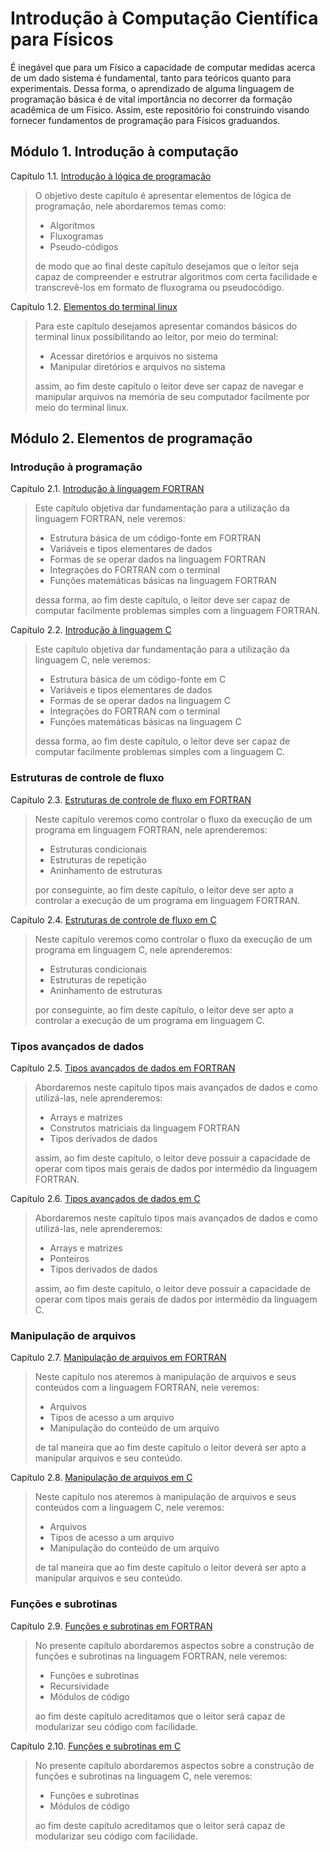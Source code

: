#   Introdução à Computação Científica para Físicos

É inegável que para um Físico a capacidade de computar medidas acerca de um dado sistema é fundamental, tanto para teóricos quanto para experimentais. Dessa forma, o aprendizado de alguma linguagem de programação básica é de vital importância no decorrer da formação acadêmica de um Físico. Assim, este repositório foi construindo visando fornecer fundamentos de programação para Físicos graduandos.

##  Módulo 1. Introdução à computação

Capítulo 1.1. [Introdução à lógica de programação](./1/1/main.md)

> O objetivo deste capítulo é apresentar elementos de lógica de programação, nele abordaremos temas como:
> 
> - Algorítmos
> - Fluxogramas
> - Pseudo-códigos
> 
> de modo que ao final deste capítulo desejamos que o leitor seja capaz de compreender e estrutrar algoritmos com certa facilidade e transcrevê-los em formato de fluxograma ou pseudocódigo.

Capítulo 1.2. [Elementos do terminal linux](./1/2/main.md)

> Para este capítulo desejamos apresentar comandos básicos do terminal linux possibilitando ao leitor, por meio do terminal:
> 
> - Acessar diretórios e arquivos no sistema
> - Manipular diretórios e arquivos no sistema
> 
> assim, ao fim deste capítulo o leitor deve ser capaz de navegar e manipular arquivos na memória de seu computador facilmente por meio do terminal linux.
## Módulo 2. Elementos de programação

### Introdução à programação

Capítulo 2.1. [Introdução à linguagem FORTRAN](./FORTRAN/1/main.md)

> Este capítulo objetiva dar fundamentação para a utilização da linguagem FORTRAN, nele veremos:
> 
> - Estrutura básica de um código-fonte em FORTRAN
> - Variáveis e tipos elementares de dados
> - Formas de se operar dados na linguagem FORTRAN
> - Integrações do FORTRAN com o terminal
> - Funções matemáticas básicas na linguagem FORTRAN
>
> dessa forma, ao fim deste capítulo, o leitor deve ser capaz de computar facilmente problemas simples com a linguagem FORTRAN.

Capítulo 2.2. [Introdução à linguagem C](./C/1/main.md)

> Este capítulo objetiva dar fundamentação para a utilização da linguagem C, nele veremos:
> 
> - Estrutura básica de um código-fonte em C
> - Variáveis e tipos elementares de dados
> - Formas de se operar dados na linguagem C
> - Integrações do FORTRAN com o terminal
> - Funções matemáticas básicas na linguagem C
>
> dessa forma, ao fim deste capítulo, o leitor deve ser capaz de computar facilmente problemas simples com a linguagem C.

### Estruturas de controle de fluxo

Capítulo 2.3. [Estruturas de controle de fluxo em FORTRAN](./FORTRAN/2/main.md)

> Neste capítulo veremos como controlar o fluxo da execução de um programa em linguagem FORTRAN, nele aprenderemos:
>
> - Estruturas condicionais
> - Estruturas de repetição
> - Aninhamento de estruturas
>
> por conseguinte, ao fim deste capítulo, o leitor deve ser apto a controlar a execução de um programa em linguagem FORTRAN.

Capítulo 2.4. [Estruturas de controle de fluxo em C](./C/2/main.md)

> Neste capítulo veremos como controlar o fluxo da execução de um programa em linguagem C, nele aprenderemos:
>
> - Estruturas condicionais
> - Estruturas de repetição
> - Aninhamento de estruturas
>
> por conseguinte, ao fim deste capítulo, o leitor deve ser apto a controlar a execução de um programa em linguagem C.

### Tipos avançados de dados

Capítulo 2.5. [Tipos avançados de dados em FORTRAN](./FORTRAN/3/main.md)

> Abordaremos neste capítulo tipos mais avançados de dados e como utilizá-las, nele aprenderemos:
>
> - Arrays e matrizes
> - Construtos matriciais da linguagem FORTRAN
> - Tipos derivados de dados
>
> assim, ao fim deste capítulo, o leitor deve possuir a capacidade de operar com tipos mais gerais de dados por intermédio da linguagem FORTRAN.

Capítulo 2.6. [Tipos avançados de dados em C](./C/3/main.md)

> Abordaremos neste capítulo tipos mais avançados de dados e como utilizá-las, nele aprenderemos:
>
> - Arrays e matrizes
> - Ponteiros
> - Tipos derivados de dados
>
> assim, ao fim deste capítulo, o leitor deve possuir a capacidade de operar com tipos mais gerais de dados por intermédio da linguagem C.

### Manipulação de arquivos

Capítulo 2.7. [Manipulação de arquivos em FORTRAN](./FORTRAN/4/main.md)

> Neste capítulo nos ateremos à manipulação de arquivos e seus conteúdos com a linguagem FORTRAN, nele veremos:
>
> - Arquivos
> - Tipos de acesso a um arquivo
> - Manipulação do conteúdo de um arquivo
>
> de tal maneira que ao fim deste capítulo o leitor deverá ser apto a manipular arquivos e seu conteúdo.

Capítulo 2.8. [Manipulação de arquivos em C](./C/4/main.md)

> Neste capítulo nos ateremos à manipulação de arquivos e seus conteúdos com a linguagem C, nele veremos:
>
> - Arquivos
> - Tipos de acesso a um arquivo
> - Manipulação do conteúdo de um arquivo
>
> de tal maneira que ao fim deste capítulo o leitor deverá ser apto a manipular arquivos e seu conteúdo.

### Funções e subrotinas

Capítulo 2.9. [Funções e subrotinas em FORTRAN](./FORTRAN/5/main.md)

> No presente capítulo abordaremos aspectos sobre a construção de funções e subrotinas na linguagem FORTRAN, nele veremos:
>
> - Funções e subrotinas
> - Recursividade
> - Módulos de código
>
> ao fim deste capítulo acreditamos que o leitor será capaz de modularizar seu código com facilidade.

Capítulo 2.10. [Funções e subrotinas em C](./C/5/main.md)

> No presente capítulo abordaremos aspectos sobre a construção de funções e subrotinas na linguagem C, nele veremos:
>
> - Funções e subrotinas
> - Módulos de código
>
> ao fim deste capítulo acreditamos que o leitor será capaz de modularizar seu código com facilidade.
